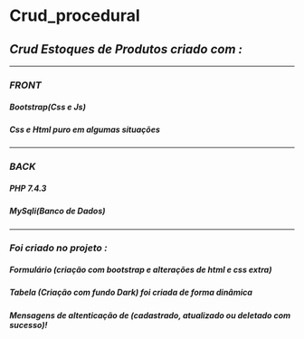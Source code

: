 <h1>Crud_procedural</h1>

<h2><i>Crud Estoques de Produtos criado com :<i></h2>

<hr>

<h3>FRONT</h3>
<h5>Bootstrap(Css e Js)</h5>
<h5>Css e Html puro em algumas situações</h5>

<hr>

<h3>BACK</h3>
<h5>PHP 7.4.3</h5>
<h5>MySqli(Banco de Dados)</h5>

<hr>
 
<h3>Foi criado no projeto :</h3>
<h5>Formulário (criação com bootstrap e alterações de html e css extra)</h5>
<h5>Tabela (Criação com fundo Dark) foi criada de forma dinâmica</h5>
<h5>Mensagens de altenticação de (cadastrado, atualizado ou deletado com sucesso)!</h5>
<br>

